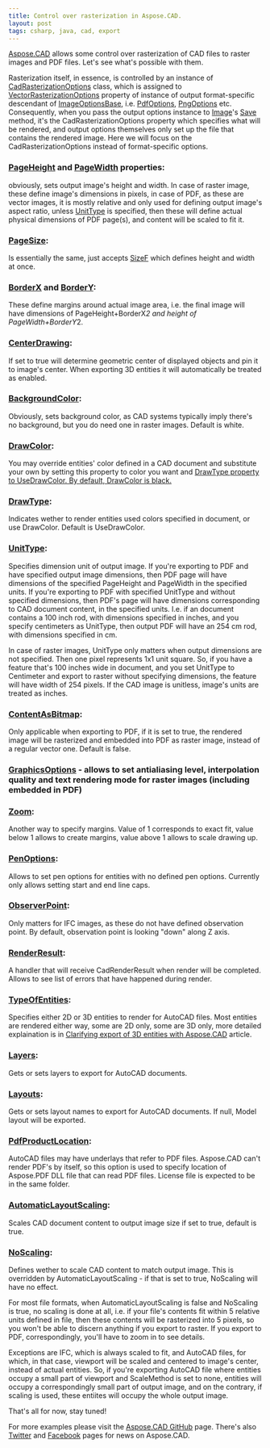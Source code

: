 ```yaml
---
title: Control over rasterization in Aspose.CAD.
layout: post
tags: csharp, java, cad, export
---
```


<a href="https://products.aspose.com/cad">Aspose.CAD</a> allows some control over rasterization of CAD files to raster images and PDF files. Let's see what's possible with them.

Rasterization itself, in essence, is controlled by an instance of <a href="https://apireference.aspose.com/net/cad/aspose.cad.imageoptions/vectorrasterizationoptions">CadRasterizationOptions</a> class, which is assigned to <a href="https://apireference.aspose.com/net/cad/aspose.cad/imageoptionsbase/properties/vectorrasterizationoptions">VectorRasterizationOptions</a> property of instance of output format-specific descendant of <a href="https://apireference.aspose.com/net/cad/aspose.cad/imageoptionsbase">ImageOptionsBase</a>, i.e. <a href="https://apireference.aspose.com/net/cad/aspose.cad.imageoptions/pdfoptions">PdfOptions</a>, <a href="https://apireference.aspose.com/net/cad/aspose.cad.imageoptions/pngoptions">PngOptions</a> etc. Consequently, when you pass the output options instance to <a href="https://apireference.aspose.com/net/cad/aspose.cad/image">Image</a>'s <a href="https://apireference.aspose.com/net/cad/aspose.cad.image/save/methods/3">Save</a> method, it's the CadRasterizationOptions property which specifies what will be rendered, and output options themselves only set up the file that contains the rendered image. Here we will focus on the CadRasterizationOptions instead of format-specific options.

### <a href="https://apireference.aspose.com/net/cad/aspose.cad.imageoptions/vectorrasterizationoptions/properties/pageheight">PageHeight</a> and <a href="https://apireference.aspose.com/net/cad/aspose.cad.imageoptions/vectorrasterizationoptions/properties/pagewidth">PageWidth</a> properties:
obviously, sets output image's height and width. In case of raster image, these define image's dimensions in pixels, in case of PDF, as these are vector images, it is mostly relative and only used for defining output image's aspect ratio, unless <a href="https://apireference.aspose.com/net/cad/aspose.cad.imageoptions/vectorrasterizationoptions/properties/unittype">UnitType</a> is specified, then these will define actual physical dimensions of PDF page(s), and content will be scaled to fit it.

### <a href="https://apireference.aspose.com/net/cad/aspose.cad.imageoptions/vectorrasterizationoptions/properties/pagesize">PageSize</a>:
Is essentially the same, just accepts <a href="https://apireference.aspose.com/net/cad/aspose.cad/sizef">SizeF</a> which defines height and width at once.

### <a href="https://apireference.aspose.com/net/cad/aspose.cad.imageoptions/vectorrasterizationoptions/properties/borderx">BorderX</a> and <a href="https://apireference.aspose.com/net/cad/aspose.cad.imageoptions/vectorrasterizationoptions/properties/bordery">BorderY</a>:
These define margins around actual image area, i.e. the final image will have dimensions of  PageHeight+BorderX*2 and height of PageWidth+BorderY*2.

### <a href="https://apireference.aspose.com/net/cad/aspose.cad.imageoptions/vectorrasterizationoptions/properties/centerdrawing">CenterDrawing</a>:
If set to true will determine geometric center of displayed objects and pin it to image's center. When exporting 3D entities it will automatically be treated as enabled.

### <a href="https://apireference.aspose.com/net/cad/aspose.cad.imageoptions/vectorrasterizationoptions/properties/backgroundcolor">BackgroundColor</a>:
Obviously, sets background color, as CAD systems typically imply there's no background, but you do need one in raster images. Default is white.

### <a href="https://apireference.aspose.com/net/cad/aspose.cad.imageoptions/vectorrasterizationoptions/properties/drawcolor">DrawColor</a>:
You may override entities' color defined in a CAD document and substitute your own by setting this property to color you want and <a href="https://apireference.aspose.com/net/cad/aspose.cad.imageoptions/cadrasterizationoptions/properties/drawtype">DrawType property to UseDrawColor. By default, DrawColor is black.

### <a href="https://apireference.aspose.com/net/cad/aspose.cad.imageoptions/cadrasterizationoptions/properties/drawtype">DrawType</a>:
Indicates wether to render entities used colors specified in document, or use DrawColor. Default is UseDrawColor.

### <a href="https://apireference.aspose.com/net/cad/aspose.cad.imageoptions/vectorrasterizationoptions/properties/unittype">UnitType</a>:
Specifies dimension unit of output image. If you're exporting to PDF and have specified output image dimensions, then PDF page will have dimensions of the specified PageHeight and PageWidth in the specified units. If you're exporting to PDF with specified UnitType and without specified dimensions, then PDF's page will have dimensions corresponding to CAD document content, in the specified units. I.e. if an document contains a 100 inch rod, with dimensions specified in inches, and you specify centimeters as UnitType, then output PDF will have an 254 cm rod, with dimensions specified in cm.

In case of raster images, UnitType only matters when output dimensions are not specified. Then one pixel represents 1x1 unit square. So, if you have a feature that's 100 inches wide in document, and you set UnitType to Centimeter and export to raster without specifying dimensions, the feature will have width of 254 pixels. If the CAD image is unitless, image's units are treated as inches.

### <a href="https://apireference.aspose.com/net/cad/aspose.cad.imageoptions/vectorrasterizationoptions/properties/contentasbitmap">ContentAsBitmap</a>:
Only applicable when exporting to PDF, if it is set to true, the rendered image will be rasterized and embedded into PDF as raster image, instead of a regular vector one. Default is false.

### <a href="https://apireference.aspose.com/net/cad/aspose.cad.imageoptions/vectorrasterizationoptions/properties/graphicsoptions">GraphicsOptions</a> - allows to set antialiasing level, interpolation quality and text rendering mode for raster images (including embedded in PDF)

### <a href="https://apireference.aspose.com/net/cad/aspose.cad.imageoptions/cadrasterizationoptions/properties/zoom">Zoom</a>:
Another way to specify margins. Value of 1 corresponds to exact fit, value below 1 allows to create margins, value above 1 allows to scale drawing up.

### <a href="https://apireference.aspose.com/net/cad/aspose.cad.imageoptions/cadrasterizationoptions/properties/penoptions">PenOptions</a>:
Allows to set pen options for entities with no defined pen options. Currently only allows setting start and end line caps.

### <a href="https://apireference.aspose.com/net/cad/aspose.cad.imageoptions/cadrasterizationoptions/properties/observerpoint">ObserverPoint</a>:
Only matters for IFC images, as these do not have defined observation point. By default, observation point is looking "down" along Z axis.

### <a href="https://apireference.aspose.com/net/cad/aspose.cad.imageoptions/cadrasterizationoptions/fields/renderresult">RenderResult</a>:
A handler that will receive CadRenderResult when render will be completed. Allows to see list of errors that have happened during render.

### <a href="https://apireference.aspose.com/net/cad/aspose.cad.imageoptions/cadrasterizationoptions/properties/typeofentities">TypeOfEntities</a>:
Specifies either 2D or 3D entities to render for AutoCAD files. Most entities are rendered either way, some are 2D only, some are 3D only, more detailed explaination is in <a href="https://asposecad.github.io/Clarifying-3d-export-aspose-cad/">Clarifying export of 3D entities with Aspose.CAD</a> article.

### <a href="https://apireference.aspose.com/net/cad/aspose.cad.imageoptions/cadrasterizationoptions/properties/layers">Layers</a>:
Gets or sets layers to export for AutoCAD documents. 

### <a href="https://apireference.aspose.com/net/cad/aspose.cad.imageoptions/cadrasterizationoptions/properties/layouts">Layouts</a>:
Gets or sets layout names to export for AutoCAD documents. If null, Model layout will be exported.

### <a href="https://apireference.aspose.com/net/cad/aspose.cad.imageoptions/cadrasterizationoptions/properties/pdfproductlocation">PdfProductLocation</a>:
AutoCAD files may have underlays that refer to PDF files. Aspose.CAD can't render PDF's by itself, so this option is used to specify location of Aspose.PDF DLL file that can read PDF files. License file is expected to be in the same folder.

### <a href="https://apireference.aspose.com/net/cad/aspose.cad.imageoptions/cadrasterizationoptions/properties/automaticlayoutsscaling">AutomaticLayoutScaling</a>:
Scales CAD document content to output image size if set to true, default is true.

### <a href="https://apireference.aspose.com/net/cad/aspose.cad.imageoptions/cadrasterizationoptions/properties/noscaling">NoScaling</a>:
Defines wether to scale CAD content to match output image. This is overridden by AutomaticLayoutScaling - if that is set to true, NoScaling will have no effect. 

For most file formats, when AutomaticLayoutScaling is false and NoScaling is true, no scaling is done at all, i.e. if your file's contents fit within 5 relative units defined in file, then these contents will be rasterized into 5 pixels, so you won't be able to discern anything if you export to raster. If you export to PDF, correspondingly, you'll have to zoom in to see details. 

Exceptions are IFC, which is always scaled to fit, and AutoCAD files, for which, in that case, viewport will be scaled and centered to image's center, instead of actual entities. So, if you're exporting AutoCAD file where entities occupy a small part of viewport and ScaleMethod is set to none, entities will occupy a correspondingly small part of output image, and on the contrary, if scaling is used, these entiites will occupy the whole output image.


That's all for now, stay tuned!

For more examples please visit the <a href="https://github.com/aspose-cad">Aspose.CAD GitHub</a> page. There's also <a href="https://twitter.com/Asposecad">Twitter</a> and <a href="https://www.facebook.com/AsposeCAD">Facebook</a> pages for news on Aspose.CAD.
